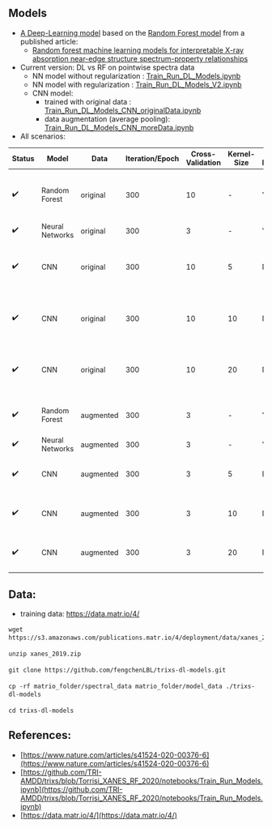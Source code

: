 
## Models
* [A Deep-Learning model](Train_Run_DL_Models.ipynb) based on the [Random Forest model](https://github.com/TRI-AMDD/trixs/blob/Torrisi_XANES_RF_2020/notebooks/Train_Run_Models.ipynb) from a published article: 
   * [Random forest machine learning models for interpretable X-ray absorption near-edge structure spectrum-property relationships](https://www.nature.com/articles/s41524-020-00376-6)
* Current version: DL vs RF on pointwise spectra data
  * NN model without regularization : [Train_Run_DL_Models.ipynb](Train_Run_DL_Models.ipynb)
  * NN model with regularization : [Train_Run_DL_Models_V2.ipynb](Train_Run_DL_Models.ipynb)
  * CNN model:
    * trained with original data : [Train_Run_DL_Models_CNN_originalData.ipynb](Train_Run_DL_Models_CNN_originalData.ipynb)
    * data augmentation (average pooling): [Train_Run_DL_Models_CNN_moreData.ipynb](Train_Run_DL_Models_CNN_moreData.ipynb)
* All scenarios:
  
| Status                   | Model      | Data      | Iteration/Epoch | Cross-Validation | Kernel-Size | Feature Importance | Notebook | Performance Bader | Performance MD | Performance All |
| ------------------------ | -----------| --------- | -------------   | ---------------- | ----------- | --  | -------- | -------- | -------- | -------- |
| :heavy_check_mark: | Random Forest    | original  | 300             | 10                | -           | Yes | [done](Train_Run_DL_Models_CNN_originalData.ipynb)| ![img](figures_feffnorm/feff_cnn_originalData_20_bader_uniparity.svg) | ![img](figures_feffnorm/feff_cnn_originalData_20_md_uniparity.svg) | ![img](figures_feffnorm/feff_cnn_originalData_20_all_perf.svg) | 
| :heavy_check_mark: | Neural Networks  | original  | 300             | 3                | -           | Yes | [done](Train_Run_DL_Models.ipynb)| 
| :heavy_check_mark: | CNN              | original  | 300             | 10                | 5           | No | [done](Train_Run_DL_Models_CNN_originalData.ipynb)|  ![img](figures_feffnorm/feff_cnn_originalData_5_bader_uniparity_nn.svg) | ![img](figures_feffnorm/feff_cnn_originalData_5_md_uniparity.svg) |  ![img](figures_feffnorm/feff_cnn_originalData_5_all_perf_nn.svg) |  
| :heavy_check_mark: | CNN              | original  | 300             | 10                | 10          | No | [done](Train_Run_DL_Models_CNN_originalData_10.ipynb)| ![img](figures_feffnorm/feff_cnn_originalData_10_bader_uniparity_nn.svg) | ![img](figures_feffnorm/feff_cnn_originalData_10_md_uniparity_nn.svg) |  ![img](figures_feffnorm/feff_cnn_originalData_10_all_perf_nn.svg) | 
| :heavy_check_mark: | CNN              | original  | 300             | 10                | 20          | No | [done](Train_Run_DL_Models_CNN_originalData_20.ipynb)|  ![img](figures_feffnorm/feff_cnn_originalData_20_bader_uniparity_nn.svg) | ![img](figures_feffnorm/feff_cnn_originalData_20_md_uniparity_nn.svg) |  ![img](figures_feffnorm/feff_cnn_originalData_20_all_perf_nn.svg) |  
| :heavy_check_mark: | Random Forest    | augmented | 300             | 3                | -           | Yes | [done](Train_Run_DL_Models_CNN_moreData.ipyn)| ![img](figures_feffnorm/feff_cnn_moreData_20_bader_uniparity.svg) | ![img](figures_feffnorm/feff_cnn_moreData_20_md_uniparity.svg) |  ![img](figures_feffnorm/feff_cnn_moreData_20_all_perf.svg) | 
| :heavy_check_mark: | Neural Networks  | augmented | 300             | 3                | -           | Yes | [done](Train_Run_DL_Models_moreData.ipynb)|
| :heavy_check_mark: | CNN              | augmented | 300             | 3                | 5           | No | [done](Train_Run_DL_Models_CNN_moreData_5.ipynb)| ![img](figures_feffnorm/feff_cnn_moreData_5_bader_uniparity_nn.svg) | ![img](figures_feffnorm/feff_cnn_moreData_5_md_uniparity_nn.svg) | ![img](figures_feffnorm/feff_cnn_moreData_5_all_perf_nn.svg) | 
| :heavy_check_mark: | CNN              | augmented | 300             | 3                | 10          | No | [done](Train_Run_DL_Models_CNN_moreData_10.ipynb)| ![img](figures_feffnorm/feff_cnn_moreData_10_bader_uniparity_nn.svg) | ![img](figures_feffnorm/feff_cnn_moreData_10_md_uniparity_nn.svg) | ![img](figures_feffnorm/feff_cnn_moreData_10_all_perf_nn.svg) | 
| :heavy_check_mark: | CNN              | augmented | 300             | 3                | 20          | No | [done](Train_Run_DL_Models_CNN_moreData_20.ipynb)| ![img](figures_feffnorm/feff_cnn_moreData_20_bader_uniparity_nn.svg) | ![img](figures_feffnorm/feff_cnn_moreData_20_md_uniparity_nn.svg) | ![img](figures_feffnorm/feff_cnn_moreData_20_all_perf_nn.svg) | 


## Data:
* training data: https://data.matr.io/4/

```
wget https://s3.amazonaws.com/publications.matr.io/4/deployment/data/xanes_2019.zip

unzip xanes_2019.zip

git clone https://github.com/fengchenLBL/trixs-dl-models.git

cp -rf matrio_folder/spectral_data matrio_folder/model_data ./trixs-dl-models

cd trixs-dl-models
```

## References:
* [https://www.nature.com/articles/s41524-020-00376-6](https://www.nature.com/articles/s41524-020-00376-6)
* [https://github.com/TRI-AMDD/trixs/blob/Torrisi_XANES_RF_2020/notebooks/Train_Run_Models.ipynb](https://github.com/TRI-AMDD/trixs/blob/Torrisi_XANES_RF_2020/notebooks/Train_Run_Models.ipynb)
* [https://data.matr.io/4/](https://data.matr.io/4/)

